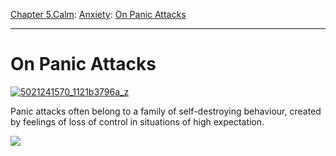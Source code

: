 [Chapter 5.Calm](https://www.theschooloflife.com/thebookoflife/category/calm/): [Anxiety](https://www.theschooloflife.com/thebookoflife/category/calm/anxiety/): [On Panic Attacks](https://www.theschooloflife.com/thebookoflife/on-panic-attacks/)

* * *

# On Panic Attacks

[![5021241570_1121b3796a_z](https://www.theschooloflife.com/thebookoflife/wp-content/uploads/2016/01/5021241570_1121b3796a_z.jpg)](http://www.thebookoflife.org/wp-content/uploads/2016/01/5021241570_1121b3796a_z.jpg)

Panic attacks often belong to a family of self-destroying behaviour, created by feelings of loss of control in situations of high expectation.

[![](https://img.youtube.com/vi/Vf7-7zL67Pg/0.jpg)](https://www.youtube.com/embed/Vf7-7zL67Pg '')
